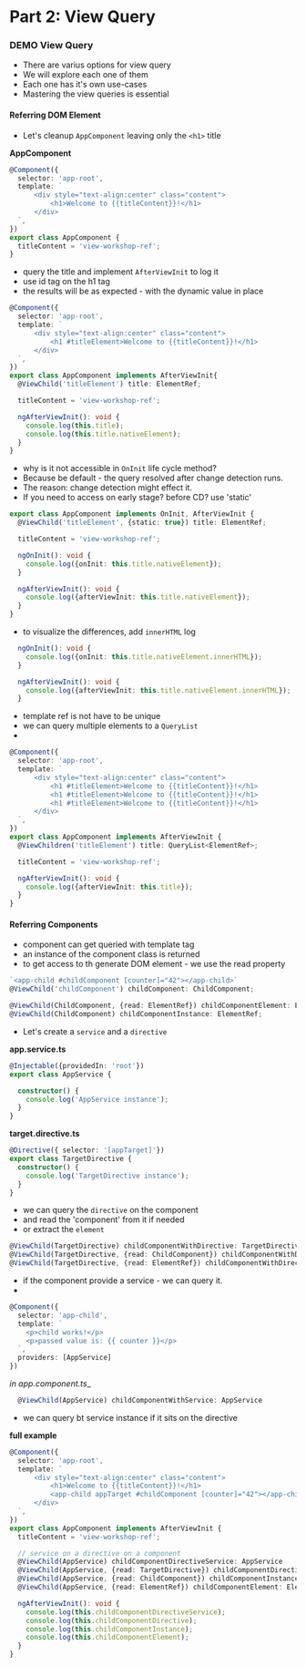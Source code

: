 # Part 2: View Query

### DEMO View Query
- There are varius options for view query
- We will explore each one of them
- Each one has it's own use-cases
- Mastering the view queries is essential

#### Referring DOM Element

- Let's cleanup `AppComponent` leaving only the `<h1>` title

__AppComponent__
```typescript
@Component({
  selector: 'app-root',
  template: `
      <div style="text-align:center" class="content">
          <h1>Welcome to {{titleContent}}!</h1>
      </div>
  `,
})
export class AppComponent {
  titleContent = 'view-workshop-ref';
}
```

- query the title and implement `AfterViewInit` to log it 
- use id tag on the h1 tag
- the results will be as expected - with the dynamic value in place

```typescript
@Component({
  selector: 'app-root',
  template: `
      <div style="text-align:center" class="content">
          <h1 #titleElement>Welcome to {{titleContent}}!</h1>
      </div>
  `,
})
export class AppComponent implements AfterViewInit{
  @ViewChild('titleElement') title: ElementRef;

  titleContent = 'view-workshop-ref';

  ngAfterViewInit(): void {
    console.log(this.title);
    console.log(this.title.nativeElement);
  }
}
```
- why is it not accessible in `OnInit` life cycle method? 
- Because be default - the query resolved after change detection runs.
- The reason: change detection might effect it. 
- If you need to access on early stage? before CD? use 'static'

```typescript
export class AppComponent implements OnInit, AfterViewInit {
  @ViewChild('titleElement', {static: true}) title: ElementRef;

  titleContent = 'view-workshop-ref';

  ngOnInit(): void {
    console.log({onInit: this.title.nativeElement});
  }

  ngAfterViewInit(): void {
    console.log({afterViewInit: this.title.nativeElement});
  }
}
```

- to visualize the differences, add `innerHTML` log

```typescript
  ngOnInit(): void {
    console.log({onInit: this.title.nativeElement.innerHTML});
  }

  ngAfterViewInit(): void {
    console.log({afterViewInit: this.title.nativeElement.innerHTML});
  }
```

- template ref is not have to be unique
- we can query multiple elements to a `QueryList`
- 
```typescript
@Component({
  selector: 'app-root',
  template: `
      <div style="text-align:center" class="content">
          <h1 #titleElement>Welcome to {{titleContent}}!</h1>
          <h1 #titleElement>Welcome to {{titleContent}}!</h1>
          <h1 #titleElement>Welcome to {{titleContent}}!</h1>
      </div>
  `,
})
export class AppComponent implements AfterViewInit {
  @ViewChildren('titleElement') title: QueryList<ElementRef>;

  titleContent = 'view-workshop-ref';

  ngAfterViewInit(): void {
    console.log({afterViewInit: this.title});
  }
}
```

#### Referring Components

- component can get queried with template tag
- an instance of the component class is returned
- to get access to th generate DOM element - we use the read property

```typescript
`<app-child #childComponent [counter]="42"></app-child>`
@ViewChild('childComponent') childComponent: ChildComponent;

@ViewChild(ChildComponent, {read: ElementRef}) childComponentElement: ElementRef;
@ViewChild(ChildComponent) childComponentInstance: ElementRef;
```

- Let's create a `service` and a `directive`

__app.service.ts__
```typescript
@Injectable({providedIn: 'root'})
export class AppService {

  constructor() {
    console.log('AppService instance');
  }
}
```

__target.directive.ts__
```typescript
@Directive({ selector: '[appTarget]'})
export class TargetDirective {
  constructor() {
    console.log('TargetDirective instance');
  }
}
```

- we can query the `directive` on the component
- and read the 'component' from it if needed
- or extract the `element`

```typescript
@ViewChild(TargetDirective) childComponentWithDirective: TargetDirective;
@ViewChild(TargetDirective, {read: ChildComponent}) childComponentWithDirectiveInstance: ChildComponent;
@ViewChild(TargetDirective, {read: ElementRef}) childComponentWithDirectiveElement: ElementRef;
```

- if the component provide a service - we can query it.
- 
```typescript
@Component({
  selector: 'app-child',
  template: `
    <p>child works!</p>
    <p>passed value is: {{ counter }}</p>
  `,
  providers: [AppService]
})
```

_in app.component.ts__
```typescript
  @ViewChild(AppService) childComponentWithService: AppService
```

- we can query bt service instance if it sits on the directive

__full example__
```typescript
@Component({
  selector: 'app-root',
  template: `
      <div style="text-align:center" class="content">
          <h1>Welcome to {{titleContent}}!</h1>
          <app-child appTarget #childComponent [counter]="42"></app-child>
      </div>
  `,
})
export class AppComponent implements AfterViewInit {
  titleContent = 'view-workshop-ref';

  // service on a directive on a component
  @ViewChild(AppService) childComponentDirectiveService: AppService
  @ViewChild(AppService, {read: TargetDirective}) childComponentDirective: TargetDirective
  @ViewChild(AppService, {read: ChildComponent}) childComponentInstance: ChildComponent
  @ViewChild(AppService, {read: ElementRef}) childComponentElement: ElementRef

  ngAfterViewInit(): void {
    console.log(this.childComponentDirectiveService);
    console.log(this.childComponentDirective);
    console.log(this.childComponentInstance);
    console.log(this.childComponentElement);
  }
}
```

